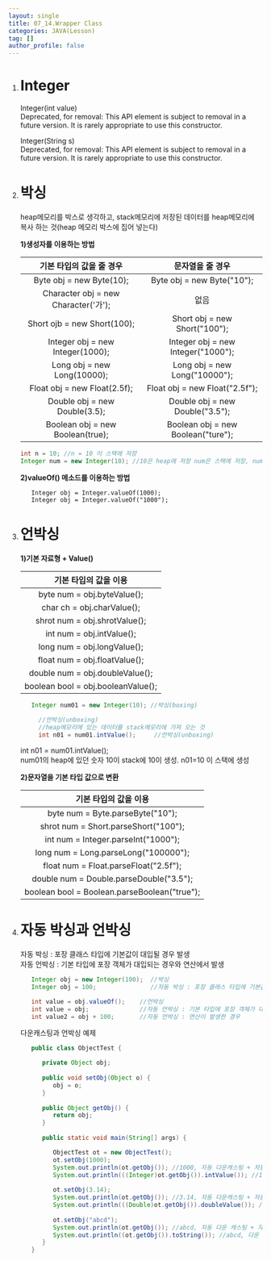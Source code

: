 ```yaml
---
layout: single
title: 07_14.Wrapper Class
categories: JAVA(Lesson)
tag: []
author_profile: false
---
```


1. # Integer
   Integer(int value)   
   Deprecated, for removal: This API element is subject to removal in a future version. It is rarely appropriate to use this constructor.   

   Integer(String s)   
   Deprecated, for removal: This API element is subject to removal in a future version. It is rarely appropriate to use this constructor.   

1. # 박싱
   heap메모리를 박스로 생각하고, stack메모리에 저장된 데이터를 heap메모리에 복사 하는 것(heap 메모리 박스에 집어 넣는다)   

   __1)생성자를 이용하는 방법__   

   |        기본 타입의 값을 줄 경우      |         문자열을 줄 경우         |
   |:----------------------------------:|:-------------------------------:|
   |       Byte obj = new Byte(10);     |    Byte obj = new Byte("10");   |
   |Character obj = new Character('가');|               없음               |
   |     Short ojb = new Short(100);   |  Short obj = new Short("100");   |
   | Integer obj = new Integer(1000);  |Integer obj = new Integer("1000");|
   |    Long obj = new Long(10000);    |   Long obj = new Long("10000");  |
   |    Float obj = new Float(2.5f);   |  Float obj = new Float("2.5f");  |
   |    Double obj = new Double(3.5);  |  Double obj = new Double("3.5"); |
   |  Boolean obj = new Boolean(true); |Boolean obj = new Boolean("ture");|

      ```java
      int n = 10; //n = 10 이 스택에 저장
      Integer num = new Integer(10); //10은 heap에 저장 num은 스택에 저장, num이 heap의 10을 가르킨다
   ```   

   __2)valueOf() 메소드를 이용하는 방법__
   ```
      Integer obj = Integer.valueOf(1000);
      Integer obj = Integer.valueOf("1000");
   ```

1. # 언박싱
   
   __1)기본 자료형 + Value()__   
   
   |        기본 타입의 값을 이용       |
   |:--------------------------------:|
   |    byte num = obj.byteValue();   |
   |     char ch = obj.charValue();    |
   |    shrot num = obj.shrotValue(); |
   |     int num = obj.intValue();    |
   |    long num = obj.longValue();   |
   |   float num = obj.floatValue();  |
   |  double num = obj.doubleValue(); |
   |boolean bool = obj.booleanValue();|   
      
   ```java
      Integer num01 = new Integer(10); //박싱(boxing)
		
		//언박싱(unboxing)
		//heap메모리에 있는 데이터를 stack메모리에 가져 오는 것
		int n01 = num01.intValue(); 	//언박싱(unboxing)
   ```   
   int n01 = num01.intValue();   
   num01의 heap에 있던 숫자 10이 stack에 10이 생성. n01=10 이 스택에 생성   

   __2)문자열을 기본 타입 값으로 변환__   

   |            기본 타입의 값을 이용             |
   |:------------------------------------------:|
   |        byte num = Byte.parseByte("10");    |
   |     shrot num = Short.parseShort("100");   |
   |     int num = Integer.parseInt("1000");    |
   |     long num = Long.parseLong("100000");   |
   |    float num = Float.parseFloat("2.5f");   |
   |   double num = Double.parseDouble("3.5");  |
   |boolean bool = Boolean.parseBoolean("true");|   

1. # 자동 박싱과 언박싱
   자동 박싱 : 포장 클래스 타입에 기본값이 대입될 경우 발생   
   자동 언박싱 : 기본 타입에 포장 객체가 대입되는 경우와 연산에서 발생   

   ```java
      Integer obj = new Integer(100);  //박싱
      Integer obj = 100;               //자동 박싱 : 포장 클래스 타입에 기본값이 대입된 경우

      int value = obj.valueOf();    //언박싱
      int value = obj;              //자동 언박싱 : 기본 타입에 포장 객체가 대입된 경우
      int value2 = obj + 100;       //자동 언박싱 : 연산이 발생한 경우

   ```   

   다운캐스팅과 언박싱 예제   
   ```java
      public class ObjectTest {

         private Object obj;
         
         public void setObj(Object o) {
            obj = o;
         }
         
         public Object getObj() { 
            return obj;
         }
         
         public static void main(String[] args) {

            ObjectTest ot = new ObjectTest();
            ot.setObj(1000);
            System.out.println(ot.getObj()); //1000, 자동 다운캐스팅 + 자동 언박싱
            System.out.println(((Integer)ot.getObj()).intValue()); //1000, 다운캐스팅 + 언박싱
            
            ot.setObj(3.14);
            System.out.println(ot.getObj()); //3.14, 자동 다운캐스팅 + 자동 언박싱
            System.out.println(((Double)ot.getObj()).doubleValue()); //3.14, 다운캐스팅 + 언박싱
            
            ot.setObj("abcd");
            System.out.println(ot.getObj()); //abcd, 자동 다운 캐스팅 + 자동 언박싱
            System.out.println((ot.getObj()).toString()); //abcd, 다운 캐스팅 + 언박싱
         }
      }
   ```
